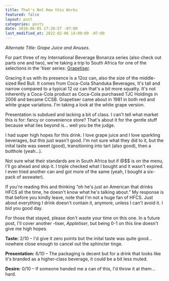 ```yaml
---
title: That's Not How this Works
featured: false
layout: post
categories: posts
date: 2016-06-05 17:20:57 -07:00
last_modified_at: 2022-02-06 14:00:00 -07:00
---
```


_Alternate Title: Grape Juice and Anuses_.

For part three of my International Beverage Bonanza series (also check out parts one and two), we're taking a trip to South Africa for one of the selections in the 'tiser series: [Grapetiser](http://www.ccsb.co.za/appletiser-beverages/Grapetiser/index.html?&re=1).

Gracing it us with its presence is a 12oz can, also the size of the middle-sized Red Bull. It comes from Coca-Cola Shanduka Beverages, It's tall and narrow compared to a typical 12 oz can that's a bit more squatty. It's not inherently a Coca-Cola product as Coca-Cola purchased TJC Holdings in 2006 and became CCSB. Grapetiser came about in 1981 in both red and white grape variations. I'm taking a look at the white grape version.

Presentation is subdued and lacking a bit of class. I can't tell what market this is for: fancy or convenience store? That's about it for the gentle stuff because what lies beyond is… well you be the judge.

I had super high hopes for this drink. I love grape juice and I love sparkling beverages, but this just wasn't good. I'm not sure what they did to it, but the inital taste was sweet (good), transitioning into tart (also good), then a butthole (yeah…).

Not sure what their standards are in South Africa but if @$$ is on the menu, I'll go ahead and skip it. I triple checked what I bought and it wasn't expired. I even tried another can and got more of the same (yeah, I bought a six-pack of asswater).

If you're reading this and thinking “oh he's just an American that drinks HFCS all the time, he doesn't know what he's talking about.” My response is that before you kindly leave, note that I'm not a huge fan of HFCS. Just about everything I drink doesn't contain it, anymore, unless I can't avoid it. I bid you good day.

For those that stayed, please don't waste your time on this one. In a future post, I'll cover another -tiser, _Appletiser_, but being 0-1 on this line doesn't give me high hopes.

**Taste:** 2/10 – I'd give it zero points but the inital taste was quite good… nowhere close enough to cancel out the sphincter tinge.

**Presentation:** 6/10 – The packaging is decent but for a drink that looks like it's branded as a higher-class beverage, it could be a bit less muted.

**Desire:** 0/10 – If someone handed me a can of this, I'd throw it at them… hard.


